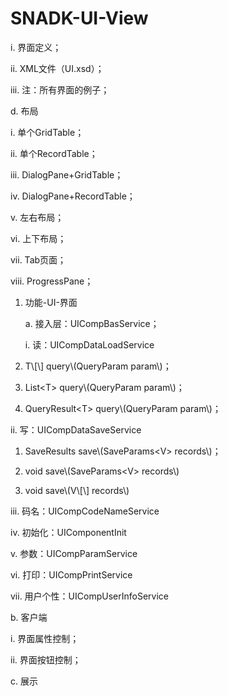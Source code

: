 # SNADK-UI-View
i. 界面定义；

ii. XML文件（UI.xsd）；

iii. 注：所有界面的例子；

d. 布局

i. 单个GridTable；

ii. 单个RecordTable；

iii. DialogPane+GridTable；

iv. DialogPane+RecordTable；

v. 左右布局；

vi. 上下布局；

vii. Tab页面；

viii. ProgressPane；



1. 功能-UI-界面

   a. 接入层：UICompBasService；

   i. 读：UICompDataLoadService

2. T\\[\\] query\\(QueryParam param\\)；

3. List&lt;T&gt; query\\(QueryParam param\\)；

4. QueryResult&lt;T&gt; query\\(QueryParam param\\)；

ii. 写：UICompDataSaveService

1. SaveResults save\\(SaveParams&lt;V&gt; records\\)；

2. void save\\(SaveParams&lt;V&gt; records\\)

3. void save\\(V\\[\\] records\\)

iii. 码名：UICompCodeNameService

iv. 初始化：UIComponentInit

v. 参数：UICompParamService

vi. 打印：UICompPrintService

vii. 用户个性：UICompUserInfoService

b. 客户端

i. 界面属性控制；

ii. 界面按钮控制；

c. 展示



